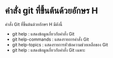 # คำสั่ง git ที่ขึ้นต้นด้วยอักษร H
คำสั่ง Git ที่ขึ้นต้นด้วยอักษร H มีดังนี้

- git help : แสดงข้อมูลเกี่ยวกับคำสั่ง Git
- git help-commands : แสดงรายการคำสั่ง Git
- git help-topics : แสดงรายการหัวข้อความช่วยเหลือของ Git
- git help <command> : แสดงข้อมูลเกี่ยวกับคำสั่ง Git เฉพาะ
